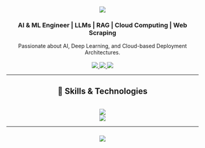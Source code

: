 
<h1 align="center">
    <img src="https://readme-typing-svg.herokuapp.com/?font=Righteous&size=35&center=true&vCenter=true&width=500&height=70&duration=4000&lines=Hello+There!+👋;+I'm+Haardhik+Kunder!;" />
</h1>

<h3 align="center">AI & ML Engineer | LLMs | RAG | Cloud Computing | Web Scraping</h3>

<div align="center">
  Passionate about AI, Deep Learning, and Cloud-based Deployment Architectures.
</div>
<br />
<div align="center"> 
  <a href="mailto:kunderhaardhik@gmail.com">
    <img src="https://img.shields.io/badge/Gmail-333333?style=for-the-badge&logo=gmail&logoColor=red" />
  </a>
  <a href="https://www.linkedin.com/in/haardhik-kunder/" target="_blank">
    <img src="https://img.shields.io/badge/LinkedIn-0077B5?style=for-the-badge&logo=linkedin&logoColor=white" target="_blank" />
  </a>
  <a href="https://haardhik.netlify.app/" target="_blank">
     <img src="https://img.shields.io/badge/Portfolio-FF5722?style=for-the-badge&logo=todoist&logoColor=white" target="_blank" />
  </a>
</div>

<hr/>
<h2 align="center">🚀 Skills & Technologies</h2>
<br/>
<div align="center">
    <img src="https://skillicons.dev/icons?i=python,pytorch,tensorflow,docker,aws,selenium,flask,nodejs,javascript,express" /><br>
    <img src="https://skillicons.dev/icons?i=react,mysql,mongodb,html,css,vscode,figma,git" />
</div>


<!-- <h2 align="center">📌 Notable Projects</h2>
<ul>
  <li><b>Arthantar:</b> Contextual Translation with LLMs, Coreference Analysis & Knowledge Graphs.</li>
  <li><b>Hybrid Predictive Modeling for Formula 1 Races:</b> Integrating Random Forest & Graph Neural Networks.</li>
  <li><b>Emotion-Aware Indian Sign Language Recognition:</b> Multimodal approach with CNN & LSTM.</li>
  <li><b>Stock Market & Sentiment-Based News Recommender:</b> Real-time financial insights with ML & NLP.</li>
  <li><b>Distributed Training of LLMs with RLHF:</b> Researching scalable optimization techniques for AI models.</li>
</ul> -->


<!-- <h2 align="center">📚 Publications</h2>
<ul>
  <li>Deep Learning Techniques for Topic Modeling of Natural Disaster Tweets (SoCTA 2024, Springer).</li>
  <li>Hybrid Predictive Modeling for Formula 1 Race Outcomes (ICCSIA 2024).</li>
  <li>Emotion-Aware Indian Sign Language Recognition (Educational Administration Journal, 2024).</li>
</ul> -->

<hr/>
<h3 align="center">
    <img src="https://readme-typing-svg.herokuapp.com/?font=Righteous&size=25&center=true&vCenter=true&width=500&height=70&duration=4000&lines=Thanks+for+visiting!+✌️;+Let's+connect+on+LinkedIn!">
</h3>
<br/>

